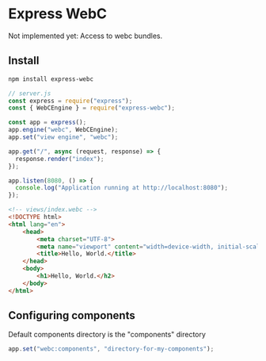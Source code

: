 # Express WebC

Not implemented yet: Access to webc bundles.

## Install

```bash
npm install express-webc
```

```javascript
// server.js
const express = require("express");
const { WebCEngine } = require("express-webc");

const app = express();
app.engine("webc", WebCEngine);
app.set("view engine", "webc");

app.get("/", async (request, response) => {
  response.render("index");
});

app.listen(8080, () => {
  console.log("Application running at http://localhost:8080");
});
```

```html
<!-- views/index.webc -->
<!DOCTYPE html>
<html lang="en">
    <head>
        <meta charset="UTF-8">
        <meta name="viewport" content="width=device-width, initial-scale=1.0">
        <title>Hello, World.</title>
    </head>
    <body>
        <h1>Hello, World.</h2>
    </body>
</html>
```

## Configuring components

Default components directory is the "components" directory

```javascript
app.set("webc:components", "directory-for-my-components");
```